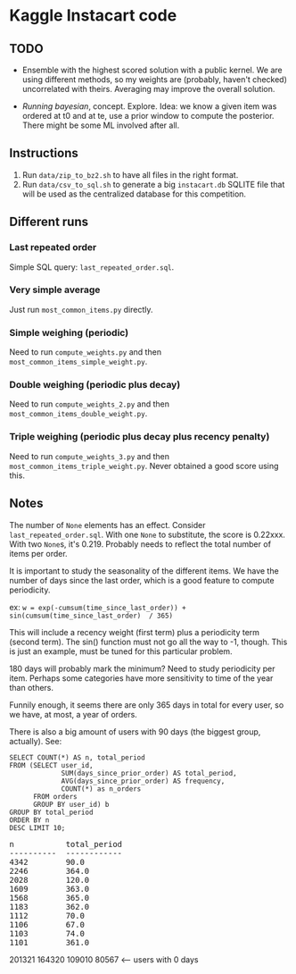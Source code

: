 # Kaggle Instacart code

## TODO

* Ensemble with the highest scored solution with a public kernel. We are using 
  different methods, so my weights are (probably, haven't checked) uncorrelated 
  with theirs. Averaging may improve the overall solution.

* *Running bayesian*, concept. Explore. Idea: we know a given item was ordered 
  at t0 and at te, use a prior window to compute the posterior. There might be 
  some ML involved after all.

## Instructions

1. Run `data/zip_to_bz2.sh` to have all files in the right format.
2. Run `data/csv_to_sql.sh` to generate a big `instacart.db` SQLITE file that 
   will be used as the centralized database for this competition.

## Different runs

### Last repeated order

Simple SQL query: `last_repeated_order.sql`.

### Very simple average

Just run `most_common_items.py` directly.

### Simple weighing (periodic)

Need to run `compute_weights.py` and then `most_common_items_simple_weight.py`.

### Double weighing (periodic plus decay)

Need to run `compute_weights_2.py` and then 
`most_common_items_double_weight.py`.

### Triple weighing (periodic plus decay plus recency penalty)

Need to run `compute_weights_3.py` and then 
`most_common_items_triple_weight.py`. Never obtained a good score using this.

## Notes

The number of `None` elements has an effect. Consider `last_repeated_order.sql`. 
With one `None` to substitute, the score is 0.22xxx. With two `None`s, it's 
0.219. Probably needs to reflect the total number of items per order.

It is important to study the seasonality of the different items. We have the 
number of days since the last order, which is a good feature to compute 
periodicity.

ex: `w = exp(-cumsum(time_since_last_order)) + sin(cumsum(time_since_last_order) 
/ 365)`

This will include a recency weight (first term) plus a periodicity term (second 
term). The sin() function must not go all the way to -1, though. This is just an 
example, must be tuned for this particular problem.

180 days will probably mark the minimum? Need to study periodicity per item. 
Perhaps some categories have more sensitivity to time of the year than others.

Funnily enough, it seems there are only 365 days in total for every user, so we 
have, at most, a year of orders.

There is also a big amount of users with 90 days (the biggest group, actually). 
See:

```
SELECT COUNT(*) AS n, total_period 
FROM (SELECT user_id, 
             SUM(days_since_prior_order) AS total_period, 
             AVG(days_since_prior_order) AS frequency, 
             COUNT(*) as n_orders 
      FROM orders 
      GROUP BY user_id) b 
GROUP BY total_period 
ORDER BY n 
DESC LIMIT 10;
```

<pre>
n           total_period
----------  ------------
4342        90.0        
2246        364.0       
2028        120.0       
1609        363.0       
1568        365.0       
1183        362.0       
1112        70.0        
1106        67.0        
1103        74.0        
1101        361.0       
</pre>

201321 164320 109010 80567 <-- users with 0 days 
